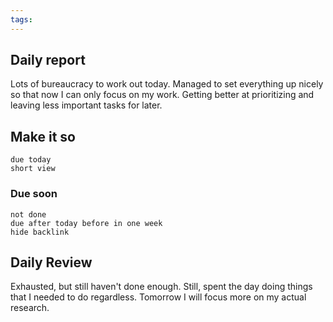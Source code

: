 ```yaml
---
tags:
---
```

## Daily report
Lots of bureaucracy to work out today. Managed to set everything up nicely so that now I can only focus on my work. Getting better at prioritizing and leaving less important tasks for later.
## Make it so
```tasks
due today
short view
```
### Due soon
```tasks
not done
due after today before in one week
hide backlink
```
## Daily Review

Exhausted, but still haven't done enough. Still, spent the day doing things that I needed to do regardless. Tomorrow I will focus more on my actual research.